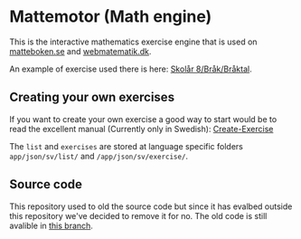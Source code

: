 # Mattemotor (Math engine)

This is the interactive mathematics exercise engine that is used on [matteboken.se](http://matteboken.se/) and [webmatematik.dk](http://webmatematik.dk).

An example of exercise used there is here: [Skolår 8/Bråk/Bråktal](https://www.matteboken.se/lektioner/hogstadiet/skolar-8/brak/braktal).

##  Creating your own exercises

If you want to create your own exercise a good way to start would be to read the excellent manual (Currently only in Swedish): [Create-Exercise](Create-Exercise.md)

The `list` and `exercises` are stored at language specific folders `app/json/sv/list/` and `/app/json/sv/exercise/`.

## Source code
This repository used to old the source code but since it has evalbed outside this repository we've decided to remove it for no. The old code is still avalible in [this branch](https://github.com/Mattecentrum/Mattemotor/tree/engine-2015).

